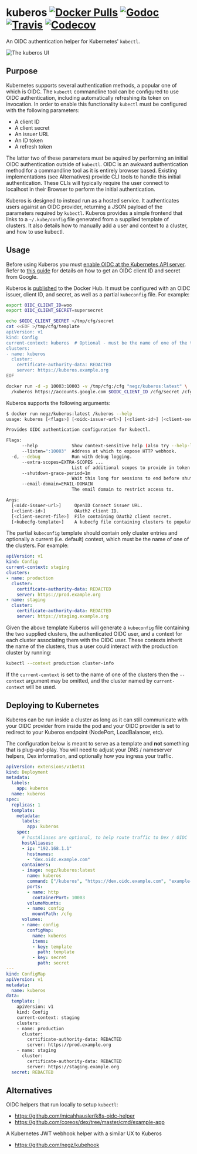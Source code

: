 # kuberos [![Docker Pulls](https://img.shields.io/docker/pulls/negz/kuberos.svg)](https://hub.docker.com/r/negz/kuberos/) [![Godoc](https://img.shields.io/badge/godoc-reference-blue.svg)](https://godoc.org/github.com/negz/kuberos) [![Travis](https://img.shields.io/travis/negz/kuberos.svg?maxAge=300)](https://travis-ci.org/negz/kuberos/) [![Codecov](https://img.shields.io/codecov/c/github/negz/kuberos.svg?maxAge=3600)](https://codecov.io/gh/negz/kuberos/)
An OIDC authentication helper for Kubernetes' `kubectl`.

![The kuberos UI](frontend/kuberos.png)

## Purpose
Kubernetes supports several authentication methods, a popular one of which is OIDC.
The `kubectl` commandline tool can be configured to use OIDC authentication, including
automatically refreshing its token on invocation. In order to enable this
functionality `kubectl` must be configured with the following parameters:
* A client ID
* A client secret
* An issuer URL
* An ID token
* A refresh token

The latter two of these parameters must be aquired by performing an initial OIDC
authentication outside of `kubectl`. OIDC is an awkward authentication method for a
commandline tool as it is entirely browser based. Existing implementations (see
Alternatives) provide CLI tools to handle this initial authentication. These CLIs will
typically require the user connect to localhost in their Browser to perform the initial
authentication.

Kuberos is designed to instead run as a hosted service. It authenticates users against
an OIDC provider, returning a JSON payload of the parameters required by
`kubectl`. Kuberos provides a simple frontend that links to a `~/.kube/config` file
generated from a supplied template of clusters. It also details how to manually add a
user and context to a cluster, and how to use kubectl.

## Usage
Before using Kuberos you must
[enable OIDC at the Kubernetes API server](https://kubernetes.io/docs/admin/authentication/#openid-connect-tokens).
Refer to [this guide](https://cloud.google.com/community/tutorials/kubernetes-auth-openid-rbac)
for details on how to get an OIDC client ID and secret from Google.

Kuberos is [published](https://hub.docker.com/r/negz/kuberos) to the Docker Hub.
It must be configured with an OIDC issuer, client ID, and secret, as well as a
partial `kubeconfig` file. For example:

```bash
export OIDC_CLIENT_ID=woo
export OIDC_CLIENT_SECRET=supersecret

echo $OIDC_CLIENT_SECRET >/tmp/cfg/secret
cat <<EOF >/tmp/cfg/template
apiVersion: v1
kind: Config
current-context: kuberos  # Optional - must be the name of one of the template's clusters.
clusters:
- name: kuberos
  cluster:
    certificate-authority-data: REDACTED
    server: https://kuberos.example.org
EOF

docker run -d -p 10003:10003 -v /tmp/cfg:/cfg "negz/kuberos:latest" \
  /kuberos https://accounts.google.com $OIDC_CLIENT_ID /cfg/secret /cfg/template
```

Kuberos supports the following arguments:
```bash
$ docker run negz/kuberos:latest /kuberos --help
usage: kuberos [<flags>] [<oidc-issuer-url>] [<client-id>] [<client-secret-file>] [<kubecfg-template>]

Provides OIDC authentication configuration for kubectl.

Flags:
      --help             Show context-sensitive help (also try --help-long and --help-man).
      --listen=":10003"  Address at which to expose HTTP webhook.
  -d, --debug            Run with debug logging.
      --extra-scopes=EXTRA-SCOPES ...
                         List of additional scopes to provide in token.
      --shutdown-grace-period=1m
                         Wait this long for sessions to end before shutting down.
      --email-domain=EMAIL-DOMAIN
                         The email domain to restrict access to.

Args:
  [<oidc-issuer-url>]     OpenID Connect issuer URL.
  [<client-id>]           OAuth2 client ID.
  [<client-secret-file>]  File containing OAuth2 client secret.
  [<kubecfg-template>]    A kubecfg file containing clusters to populate with a user and contexts.
```

The partial `kubeconfig` template should contain only cluster entries and
optionally a current (i.e. default) context, which must be the name of one of
the clusters. For example:

```yaml
apiVersion: v1
kind: Config
current-context: staging
clusters:
- name: production
  cluster:
    certificate-authority-data: REDACTED
    server: https://prod.example.org
- name: staging
  cluster:
    certificate-authority-data: REDACTED
    server: https://staging.example.org
```

Given the above template Kuberos will generate a `kubeconfig` file containing
the two supplied clusters, the authenticated OIDC user, and a context for each
cluster associating them with the OIDC user. These contexts inherit the name of
the clusters, thus a user could interact with the production cluster by running:
```bash
kubectl --context production cluster-info
```

If the `current-context` is set to the name of one of the clusters then the
`--context` argument may be omitted, and the cluster named by `current-context`
will be used.

## Deploying to Kubernetes
Kuberos can be run inside a cluster as long as it can still communicate with
your OIDC provider from inside the pod and your OIDC provider is set to
redirect to your Kuberos endpoint (NodePort, LoadBalancer, etc).

The configuration below is meant to serve as a template and **not** something
that is plug-and-play. You will need to adjust your DNS / nameserver helpers,
Dex information, and optionally how you ingress your traffic.

```yaml
apiVersion: extensions/v1beta1
kind: Deployment
metadata:
  labels:
    app: kuberos
  name: kuberos
spec:
  replicas: 1
  template:
    metadata:
      labels:
        app: kuberos
    spec:
      # hostAliases are optional, to help route traffic to Dex / OIDC
      hostAliases:
      - ip: "192.168.1.1"
        hostnames:
        - "dex.oidc.example.com"
      containers:
      - image: negz/kuberos:latest
        name: kuberos
        command: ["/kuberos", "https://dex.oidc.example.com", "example-app", "/cfg/secret", "/cfg/template"]
        ports:
        - name: http
          containerPort: 10003
        volumeMounts:
        - name: config
          mountPath: /cfg
      volumes:
      - name: config
        configMap:
          name: kuberos
          items:
          - key: template
            path: template
          - key: secret
            path: secret
---
kind: ConfigMap
apiVersion: v1
metadata:
  name: kuberos
data:
  template: |
    apiVersion: v1
    kind: Config
    current-context: staging
    clusters:
    - name: production
      cluster:
        certificate-authority-data: REDACTED
        server: https://prod.example.org
    - name: staging
      cluster:
        certificate-authority-data: REDACTED
        server: https://staging.example.org
  secret: REDACTED
```

## Alternatives
OIDC helpers that run locally to setup `kubectl`:
* https://github.com/micahhausler/k8s-oidc-helper
* https://github.com/coreos/dex/tree/master/cmd/example-app

A Kubernetes JWT webhook helper with a similar UX to Kuberos
* https://github.com/negz/kubehook
